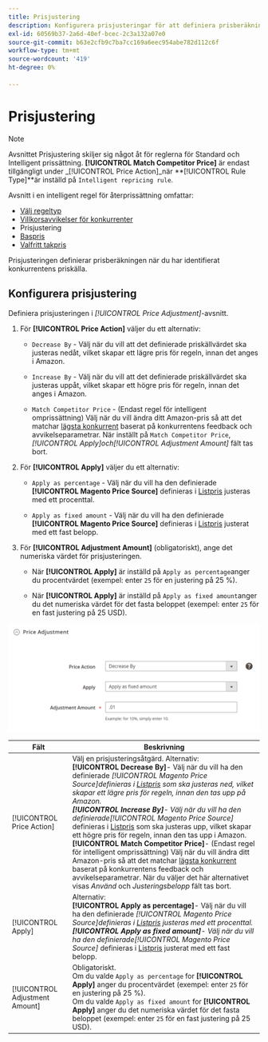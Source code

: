 ```yaml
---
title: Prisjustering
description: Konfigurera prisjusteringar för att definiera prisberäkningen när du har identifierat priskällan för Amazon-konkurrenten.
exl-id: 60569b37-2a6d-40ef-bcec-2c3a132a07e0
source-git-commit: b63e2cfb9c7ba7cc169a6eec954abe782d112c6f
workflow-type: tm+mt
source-wordcount: '419'
ht-degree: 0%

---
```


# Prisjustering

>[!NOTE]
>
>Avsnittet Prisjustering skiljer sig något åt för reglerna för Standard och Intelligent prissättning. **[!UICONTROL Match Competitor Price]** är endast tillgängligt under _[!UICONTROL Price Action]_när **[!UICONTROL Rule Type]**är inställd på `Intelligent repricing rule`.

Avsnitt i en intelligent regel för återprissättning omfattar:

- [Välj regeltyp](./intelligent-repricing-rules.md)
- [Villkorsavvikelser för konkurrenter](./competitor-conditional-variances.md)
- Prisjustering
- [Baspris](./floor-price.md)
- [Valfritt takpris](./optional-ceiling-price.md)

Prisjusteringen definierar prisberäkningen när du har identifierat konkurrentens priskälla.

## Konfigurera prisjustering

Definiera prisjusteringen i _[!UICONTROL Price Adjustment]_-avsnitt.

1. För **[!UICONTROL Price Action]** väljer du ett alternativ:

   - `Decrease By` - Välj när du vill att det definierade priskällvärdet ska justeras nedåt, vilket skapar ett lägre pris för regeln, innan det anges i Amazon.

   - `Increase By` - Välj när du vill att det definierade priskällvärdet ska justeras uppåt, vilket skapar ett högre pris för regeln, innan det anges i Amazon.

   - `Match Competitor Price` - (Endast regel för intelligent omprissättning) Välj när du vill ändra ditt Amazon-pris så att det matchar [lägsta konkurrent](./lowest-competitor-pricing.md) baserat på konkurrentens feedback och avvikelseparametrar. När inställt på `Match Competitor Price`, _[!UICONTROL Apply]_och_[!UICONTROL Adjustment Amount]_ fält tas bort.

1. För **[!UICONTROL Apply]** väljer du ett alternativ:

   - `Apply as percentage` - Välj när du vill ha den definierade **[!UICONTROL Magento Price Source]** definieras i [Listpris](./listing-price.md) justeras med ett procenttal.

   - `Apply as fixed amount` - Välj när du vill ha den definierade **[!UICONTROL Magento Price Source]** definieras i [Listpris](./listing-price.md) justerat med ett fast belopp.

1. För **[!UICONTROL Adjustment Amount]** (obligatoriskt), ange det numeriska värdet för prisjusteringen.

   - När **[!UICONTROL Apply]** är inställd på `Apply as percentage`anger du procentvärdet (exempel: enter `25` för en justering på 25 %).

   - När **[!UICONTROL Apply]** är inställd på `Apply as fixed amount`anger du det numeriska värdet för det fasta beloppet (exempel: enter `25` för en fast justering på 25 USD).

![Intelligent regel för omprissättning - prisjustering](assets/amazon-price-adjustment.png)

| Fält | Beskrivning |
|---|---|
| [!UICONTROL Price Action] | Välj en prisjusteringsåtgärd. Alternativ:<br>**[!UICONTROL Decrease By]**- Välj när du vill ha den definierade _[!UICONTROL Magento Price Source]_definieras i [Listpris](./listing-price.md) som ska justeras ned, vilket skapar ett lägre pris för regeln, innan den tas upp på Amazon.<br>**[!UICONTROL Increase By]**- Välj när du vill ha den definierade_[!UICONTROL Magento Price Source]_ definieras i [Listpris](./listing-price.md) som ska justeras upp, vilket skapar ett högre pris för regeln, innan den tas upp i Amazon.<br>**[!UICONTROL Match Competitor Price]**- (Endast regel för intelligent omprissättning) Välj när du vill ändra ditt Amazon-pris så att det matchar [lägsta konkurrent](./lowest-competitor-pricing.md) baserat på konkurrentens feedback och avvikelseparametrar. När du väljer det här alternativet visas _Använd_ och _Justeringsbelopp_ fält tas bort. |
| [!UICONTROL Apply] | Alternativ:<br>**[!UICONTROL Apply as percentage]**- Välj när du vill ha den definierade _[!UICONTROL Magento Price Source]_definieras i [Listpris](./listing-price.md) justeras med ett procenttal.<br>**[!UICONTROL Apply as fixed amount]**- Välj när du vill ha den definierade_[!UICONTROL Magento Price Source]_ definieras i [Listpris](./listing-price.md) justerat med ett fast belopp. |
| [!UICONTROL Adjustment Amount] | Obligatoriskt.<br>Om du valde `Apply as percentage` for **[!UICONTROL Apply]** anger du procentvärdet (exempel: enter `25` för en justering på 25 %).<br>Om du valde `Apply as fixed amount` for **[!UICONTROL Apply]** anger du det numeriska värdet för det fasta beloppet (exempel: enter `25` för en fast justering på 25 USD). |
